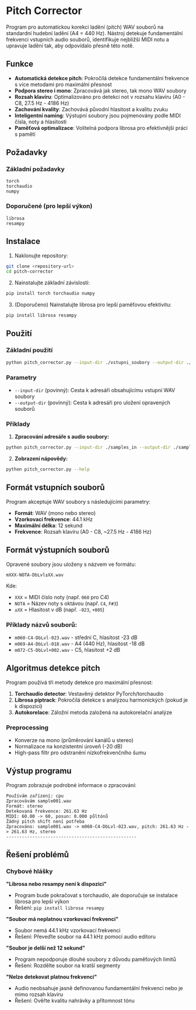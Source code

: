 # Pitch Corrector

Program pro automatickou korekci ladění (pitch) WAV souborů na standardní hudební ladění (A4 = 440 Hz). Nástroj detekuje fundamentální frekvenci vstupních audio souborů, identifikuje nejbližší MIDI notu a upravuje ladění tak, aby odpovídalo přesně této notě.

## Funkce

- **Automatická detekce pitch**: Pokročilá detekce fundamentální frekvence s více metodami pro maximální přesnost
- **Podpora stereo i mono**: Zpracovává jak stereo, tak mono WAV soubory
- **Rozsah klavíru**: Optimalizováno pro detekci not v rozsahu klavíru (A0 - C8, 27.5 Hz - 4186 Hz)
- **Zachování kvality**: Zachovává původní hlasitost a kvalitu zvuku
- **Inteligentní naming**: Výstupní soubory jsou pojmenovány podle MIDI čísla, noty a hlasitosti
- **Paměťová optimalizace**: Volitelná podpora librosa pro efektivnější práci s pamětí

## Požadavky

### Základní požadavky
```
torch
torchaudio
numpy
```

### Doporučené (pro lepší výkon)
```
librosa
resampy
```

## Instalace

1. Naklonujte repository:
```bash
git clone <repository-url>
cd pitch-corrector
```

2. Nainstalujte základní závislosti:
```bash
pip install torch torchaudio numpy
```

3. (Doporučeno) Nainstalujte librosa pro lepší paměťovou efektivitu:
```bash
pip install librosa resampy
```

## Použití

### Základní použití
```bash
python pitch_corrector.py --input-dir ./vstupni_soubory --output-dir ./vystupni_soubory
```

### Parametry

- `--input-dir` (povinný): Cesta k adresáři obsahujícímu vstupní WAV soubory
- `--output-dir` (povinný): Cesta k adresáři pro uložení opravených souborů

### Příklady

1. **Zpracování adresáře s audio soubory:**
```bash
python pitch_corrector.py --input-dir ./samples_in --output-dir ./samples_out_tuned
```

2. **Zobrazení nápovědy:**
```bash
python pitch_corrector.py --help
```

## Formát vstupních souborů

Program akceptuje WAV soubory s následujícími parametry:
- **Formát**: WAV (mono nebo stereo)
- **Vzorkovací frekvence**: 44.1 kHz
- **Maximální délka**: 12 sekund
- **Frekvence**: Rozsah klavíru (A0 - C8, ~27.5 Hz - 4186 Hz)

## Formát výstupních souborů

Opravené soubory jsou uloženy s názvem ve formátu:
```
mXXX-NOTA-DbLvl±XX.wav
```

Kde:
- `XXX` = MIDI číslo noty (např. `060` pro C4)
- `NOTA` = Název noty s oktávou (např. `C4`, `F#3`)
- `±XX` = Hlasitost v dB (např. `-023`, `+005`)

### Příklady názvů souborů:
- `m060-C4-DbLvl-023.wav` - střední C, hlasitost -23 dB
- `m069-A4-DbLvl-018.wav` - A4 (440 Hz), hlasitost -18 dB
- `m072-C5-DbLvl+002.wav` - C5, hlasitost +2 dB

## Algoritmus detekce pitch

Program používá tři metody detekce pro maximální přesnost:

1. **Torchaudio detector**: Vestavěný detektor PyTorch/torchaudio
2. **Librosa piptrack**: Pokročilá detekce s analýzou harmonických (pokud je k dispozici)
3. **Autokorelace**: Záložní metoda založená na autokorelační analýze

### Preprocessing
- Konverze na mono (průměrování kanálů u stereo)
- Normalizace na konzistentní úroveň (-20 dB)
- High-pass filtr pro odstranění nízkofrekvenčního šumu

## Výstup programu

Program zobrazuje podrobné informace o zpracování:

```
Používám zařízení: cpu
Zpracovávám sample001.wav
Formát: stereo
Detekovaná frekvence: 261.63 Hz
MIDI: 60.00 -> 60, posun: 0.000 půltónů
Žádný pitch shift není potřeba
Zpracováno: sample001.wav -> m060-C4-DbLvl-023.wav, pitch: 261.63 Hz -> 261.63 Hz, stereo
--------------------------------------------------
```

## Řešení problémů

### Chybové hlášky

**"Librosa nebo resampy není k dispozici"**
- Program bude pokračovat s torchaudio, ale doporučuje se instalace librosa pro lepší výkon
- Řešení: `pip install librosa resampy`

**"Soubor má neplatnou vzorkovací frekvenci"**
- Soubor nemá 44.1 kHz vzorkovací frekvenci
- Řešení: Převeďte soubor na 44.1 kHz pomocí audio editoru

**"Soubor je delší než 12 sekund"**
- Program nepodporuje dlouhé soubory z důvodu paměťových limitů
- Řešení: Rozdělte soubor na kratší segmenty

**"Nelze detekovat platnou frekvenci"**
- Audio neobsahuje jasně definovanou fundamentální frekvenci nebo je mimo rozsah klavíru
- Řešení: Ověřte kvalitu nahrávky a přítomnost tónu
